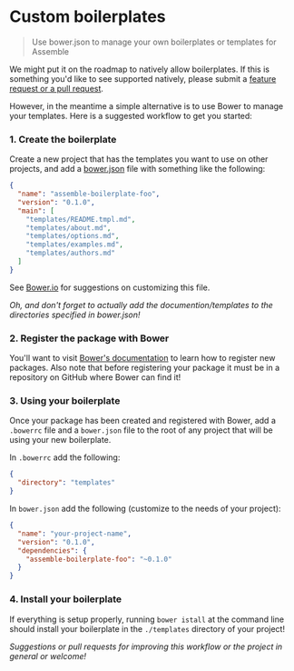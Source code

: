 # Custom boilerplates

> Use bower.json to manage your own boilerplates or templates for Assemble

We might put it on the roadmap to natively allow boilerplates. If this is something you'd like to see supported natively, please submit a [feature request or a pull request](https://github.com/assemble/generator-assemble/issues).

However, in the meantime a simple alternative is to use Bower to manage your templates. Here is a suggested workflow to get you started:

### 1. Create the boilerplate

Create a new project that has the templates you want to use on other projects, and add a [bower.json](http://bower.io/#usage) file with something like the following:

```json
{
  "name": "assemble-boilerplate-foo",
  "version": "0.1.0",
  "main": [
    "templates/README.tmpl.md",
    "templates/about.md",
    "templates/options.md",
    "templates/examples.md",
    "templates/authors.md"
  ]
}
```

See [Bower.io](http://bower.io/) for suggestions on customizing this file.

_Oh, and don't forget to actually add the documention/templates to the directories specified in bower.json!_

### 2. Register the package with Bower

You'll want to visit [Bower's documentation](http://bower.io/#registering-packages) to learn how to register new packages. Also note that before registering your package it must be in a repository on GitHub where Bower can find it!

### 3. Using your boilerplate

Once your package has been created and registered with Bower, add a `.bowerrc` file and a `bower.json` file to the root of any project that will be using your new boilerplate.

In `.bowerrc` add the following:

```json
{
  "directory": "templates"
}
```

In `bower.json` add the following (customize to the needs of your project):

```json
{
  "name": "your-project-name",
  "version": "0.1.0",
  "dependencies": {
    "assemble-boilerplate-foo": "~0.1.0"
  }
}
```

### 4. Install your boilerplate

If everything is setup properly, running `bower istall` at the command line should install your boilerplate in the `./templates` directory of your project!


_Suggestions or pull requests for improving this workflow or the project in general or welcome!_
